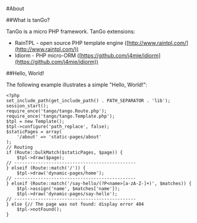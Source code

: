 #About

##What is tanGo?

TanGo is a micro PHP framework.
TanGo extensions:

* RainTPL - open source PHP template engine ([http://www.raintpl.com/](http://www.raintpl.com/))
* Idiorm - PHP micro-ORM ([https://github.com/j4mie/idiorm](https://github.com/j4mie/idiorm))

##Hello, World!

The following example illustrates a simple "Hello, World!":

    <?php
    set_include_path(get_include_path() . PATH_SEPARATOR . 'lib');
    session_start();
    require_once('tango/tango.Route.php');
    require_once('tango/tango.Template.php');
    $tpl = new Template();
    $tpl->configure('path_replace', false);
    $staticPages = array(
        '/about' => 'static-pages/about'
    );
    // Routing
    if (Route::bulkMatch($staticPages, $page)) {
        $tpl->draw($page);
    // ----------------------------------------------
    } elseif (Route::match('/')) {
        $tpl->draw('dynamic-pages/home');
    // ----------------------------------------------
    } elseif (Route::match('/say-hello/(?P<name>[a-zA-Z-]+)', $matches)) {
        $tpl->assign('name', $matches['name']);
        $tpl->draw('dynamic-pages/say-hello');
    // ----------------------------------------------
    } else {// The page was not found: display error 404
        $tpl->notFound();
    }
